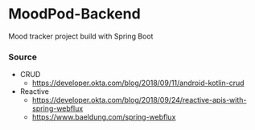 # MoodPod-Backend
Mood tracker project build with Spring Boot
### Source
- CRUD
  - https://developer.okta.com/blog/2018/09/11/android-kotlin-crud  
- Reactive
  - https://developer.okta.com/blog/2018/09/24/reactive-apis-with-spring-webflux
  - https://www.baeldung.com/spring-webflux
